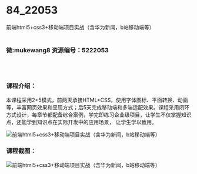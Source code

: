 # 84_22053
前端html5+css3+移动端项目实战（含华为新闻，b站移动端等）
<br/></br>
<h3>微:mukewang8 资源编号：5222053</h3>
<br/></br>
<h3>课程介绍：</h3>
<p>本课程采用2+5模式，前两天承接HTML+CSS，使用字体图标、平面转换、动画等，丰富网页效果和呈现方式；后5天完成移动端和多端适配效果。课程采用闭环方式设计，每章节都配备综合案例，学完即练习企业级项目，让学生不仅掌握知识点，还能学到知识点在实际开发中的应用场景， 让学生学以致用。</p>
<p><img src="https://www.ko996.com/wp-content/uploads/img/2021/12/1-51-300x189.png" alt="前端html5+css3+移动端项目实战（含华为新闻，b站移动端等）"></p>
<div class="info-desc">
<h3>课程截图：</h3>
<p><img src="https://www.ko996.com/wp-content/uploads/img/2021/12/2-17.png" alt="前端html5+css3+移动端项目实战（含华为新闻，b站移动端等）"></p>


			
</div>
